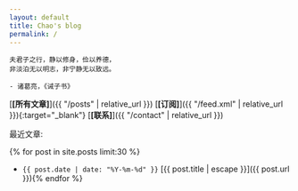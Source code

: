 ```yaml
---
layout: default
title: Chao's blog
permalink: /
---
```


```
夫君子之行，静以修身，俭以养德，
非淡泊无以明志，非宁静无以致远。

- 诸葛亮，《诫子书》
```

[**[所有文章]**]({{ "/posts"  | relative_url }})
[**[订阅]**]({{ "/feed.xml"  | relative_url }}){:target="_blank"}
[**[联系]**]({{ "/contact"  | relative_url }})

最近文章:

{% for post in site.posts limit:30 %}
- `{{ post.date | date: "%Y-%m-%d" }}` [{{ post.title | escape }}]({{ post.url }}){% endfor %}
